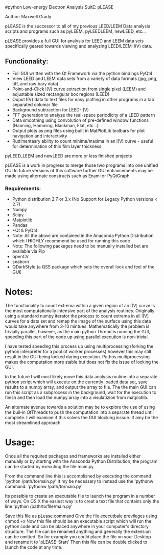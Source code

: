 
#python Low-energy Electron Analysis SuitE: pLEASE

Author: Maxwell Grady

pLEASE is the successor to all of my previous LEED/LEEM Data analysis scripts and programs such as pyLEEM, pyLEEDLEEM, newLEED, etc...

pLEASE provides a full GUI for analysis for LEED and LEEM data sets specifically geared towards viewing and analyzing LEED/LEEM-I(V) data.

## Functionality:
* Full GUI written with the Qt Framework via the python bindings PyQt4
* View LEED and LEEM data sets from a variety of data formats (jpg, png, tiff, and raw bary data)
* Point-and-Click I(V) curve extraction from single  pixel (LEEM) and adjustable sized rectangular box regions (LEED)
* Ouput I(V) data to text files for easy plotting in other programs in a tab separated columar file
* Background subtraction for LEED-I(V) 
* FFT generation to analyze the real-space periodicity of a LEED pattern
* Data smoothing using convolution of pre-defined window functions (Hanning, Hamming, Blackman, Flat, etc...)
* Output plots as png files using built in MatPlotLib toolbars for plot navigation and interactivity
* Rudimentasry ability to count minima/maxima in an I(V) curve - useful for determination of thin film layer thickness

pyLEED_LEEM and newLEED are more or less finished projects

pLEASE is a work in progress to merge those two programs into one unified GUI
In future versions of this software further GUI enhancements may be made using alternate constructs such as Enaml or PyQtGraph

### Requirements:
* Python distribution 2.7 or 3.x (No Support for Legacy Python versions < 2.7)
* Numpy
* Scipy
* Matplotlib
* Pandas
* *Qt & PyQt4 
* Note: All the above are contained in the Anaconda Python Distribution which I HIGHLY recommend be used for running this code
* Note: The following packages need to be manually installed but are available via Pip
* openCV
* seaborn
* QDarkStyle (a QSS package which sets the overall look and feel of the GUI) 

# Notes:
The functionality to count extrema within a given region of an I(V) curve is the most computationally intensive part of the analysis routines. Originally using a standard numpy iterator the process to count extrema in all I(V) curves for a data set and remap the image of the surface using this data would take anywhere from 3-10 mintues. Mathematically the problem is trivially parallel, however, as the main python Thread is running the GUI, speeding this part of the code up using parallel execution is non-trivial.

I have tested speeding this process up using multiprocessing (forking the python interpreter for a pool of worker processes) however this may still result in the GUI being locked during execution. Pathos.multiprocessing makes the computation more stable but does not fix the issue of locking the GUI.

In the future I will most likely move this data analysis routine into a separate python script which will execute on the currently loaded data set, save results to a numpy array, and output the array to file. The the main GUI can run this script as a subprocess in the background, wait for the execution to finish and then load the numpy array into a visulatizion from matplotlib.

An alternate avenue towards a solution may be to explore the use of using the buil-in QtThreads to push the computation into a separate thread until complete. I will examine if this solves the GUI blocking inssue. It amy be the most streamlined approach.

# Usage:
Once all the required packages and frameworks are installed either manually or by starting with the Anaconda Python Distribution, the program can be started by executing the file main.py. 

From the command line this is accomplished by executing the command 'python /path/to/main.py'  It my be necessary to instead use the 'pythonw' command: 'pythonw /path/to/main.py'

Its possible to create an executable file to launch the program in a number of ways.
On OS X the easiest way is to creat a text file that contains only the line 'python /path/to/file/main.py'

Save this file as pLease.command 
Give the file executbale previleges using chmod +x
Now this file should be an executable script which will run the python code and can be placed anywhere in your computer's directory structure. The file can be renamed anything and generally the extension can be omitted. So for example you could place the file on your Desktop and rename it to 'pLEASE-Start' Then this file can be double clicked to launch the code at any time.



